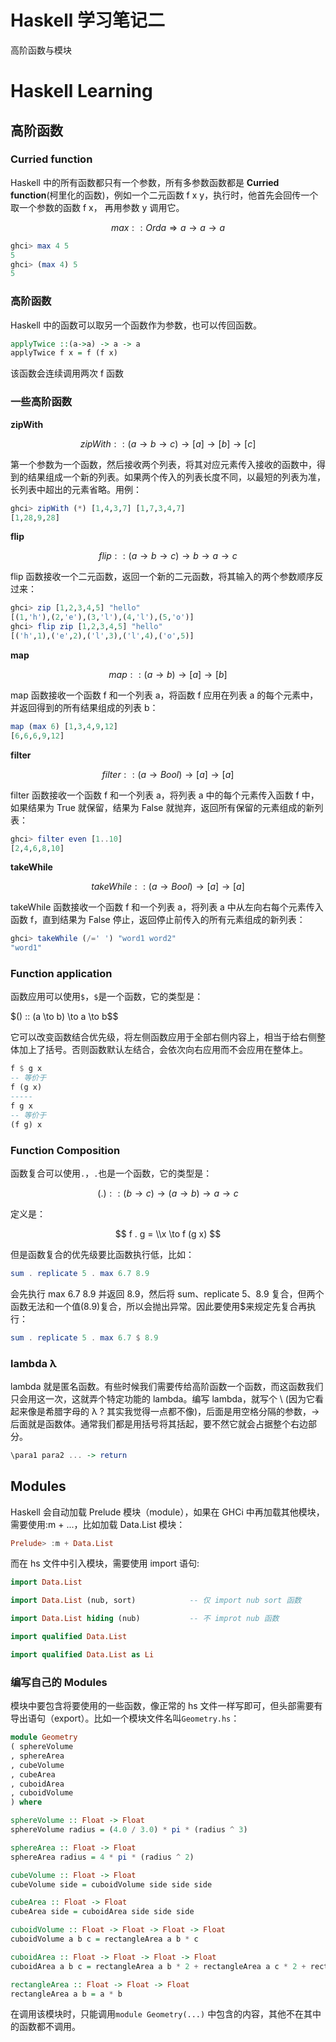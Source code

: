 # Haskell 学习笔记二


高阶函数与模块

<!--more-->

# Haskell Learning

## 高阶函数

### Curried function

Haskell 中的所有函数都只有一个参数，所有多参数函数都是 **Curried
function**(柯里化的函数)，例如一个二元函数 f x y，执行时，他首先会回传一个取一个参数的函数
f x， 再用参数 y 调用它。

$$max :: Ord a \Rightarrow a \to a \to a$$

```haskell
ghci> max 4 5
5
ghci> (max 4) 5
5
```

### 高阶函数

Haskell 中的函数可以取另一个函数作为参数，也可以传回函数。

```haskell
applyTwice ::(a->a) -> a -> a
applyTwice f x = f (f x)
```

该函数会连续调用两次 f 函数

### 一些高阶函数

**zipWith**

$$zipWith :: (a \to b \to c) \to [a] \to [b] \to [c]$$

第一个参数为一个函数，然后接收两个列表，将其对应元素传入接收的函数中，得到的结果组成一个新的列表。如果两个传入的列表长度不同，以最短的列表为准，长列表中超出的元素省略。用例：

```haskell
ghci> zipWith (*) [1,4,3,7] [1,7,3,4,7]
[1,28,9,28]
```

**flip**

$$flip :: (a \to b \to c) \to b \to a \to c$$

flip 函数接收一个二元函数，返回一个新的二元函数，将其输入的两个参数顺序反过来：

```haskell
ghci> zip [1,2,3,4,5] "hello"
[(1,'h'),(2,'e'),(3,'l'),(4,'l'),(5,'o')]
ghci> flip zip [1,2,3,4,5] "hello"
[('h',1),('e',2),('l',3),('l',4),('o',5)]
```

**map**

$$map :: (a \to b) \to [a] \to [b]$$

map 函数接收一个函数 f 和一个列表 a，将函数 f 应用在列表 a 的每个元素中，并返回得到的所有结果组成的列表 b：

```haskell
map (max 6) [1,3,4,9,12]
[6,6,6,9,12]
```

**filter**

$$filter :: (a \to Bool) \to [a] \to [a]$$

filter 函数接收一个函数 f 和一个列表 a，将列表 a 中的每个元素传入函数 f 中，如果结果为 True 就保留，结果为 False 就抛弃，返回所有保留的元素组成的新列表：

```haskell
ghci> filter even [1..10]
[2,4,6,8,10]
```

**takeWhile**

$$takeWhile :: (a \to Bool) \to [a] \to [a]$$

takeWhile 函数接收一个函数 f 和一个列表 a，将列表 a 中从左向右每个元素传入函数 f，直到结果为 False 停止，返回停止前传入的所有元素组成的新列表：

```haskell
ghci> takeWhile (/=' ') "word1 word2"
"word1"
```

### Function application

函数应用可以使用`$`，`$`是一个函数，它的类型是：

$$($) :: (a \to b) \to a \to b$$

它可以改变函数结合优先级，将左侧函数应用于全部右侧内容上，相当于给右侧整体加上了括号。否则函数默认左结合，会依次向右应用而不会应用在整体上。

```haskell
f $ g x
-- 等价于
f (g x)
-----
f g x
-- 等价于
(f g) x
```

### Function Composition

函数复合可以使用`.`，`.`也是一个函数，它的类型是：

$$(.) :: (b \to c) \to (a \to b) \to a \to c$$

定义是：

$$
f . g = \\x \to f (g x)
$$

但是函数复合的优先级要比函数执行低，比如：

```haskell
sum . replicate 5 . max 6.7 8.9
```

会先执行 max 6.7 8.9 并返回 8.9，然后将 sum、replicate 5、8.9 复合，但两个函数无法和一个值(8.9)复合，所以会抛出异常。因此要使用$来规定先复合再执行：

```haskell
sum . replicate 5 . max 6.7 $ 8.9
```

### lambda λ

lambda 就是匿名函数。有些时候我们需要传给高阶函数一个函数，而这函数我们只会用这一次，这就弄个特定功能的 lambda。编写 lambda，就写个 \ (因为它看起来像是希腊字母的 λ ? 其实我觉得一点都不像)，后面是用空格分隔的参数，$\to$ 后面就是函数体。通常我们都是用括号将其括起，要不然它就会占据整个右边部分。

```haskell
\para1 para2 ... -> return
```

## Modules

Haskell 会自动加载 Prelude 模块（module），如果在 GHCi 中再加载其他模块，需要使用:m + ...，比如加载 Data.List 模块：

```haskell
Prelude> :m + Data.List
```

而在 hs 文件中引入模块，需要使用 import 语句:

```haskell
import Data.List

import Data.List (nub, sort)            -- 仅 import nub sort 函数

import Data.List hiding (nub)           -- 不 improt nub 函数

import qualified Data.List

import qualified Data.List as Li
```

### 编写自己的 Modules

模块中要包含将要使用的一些函数，像正常的 hs 文件一样写即可，但头部需要有导出语句（export）。比如一个模块文件名叫`Geometry.hs`：

```haskell
module Geometry
( sphereVolume
, sphereArea
, cubeVolume
, cubeArea
, cuboidArea
, cuboidVolume
) where

sphereVolume :: Float -> Float
sphereVolume radius = (4.0 / 3.0) * pi * (radius ^ 3)

sphereArea :: Float -> Float
sphereArea radius = 4 * pi * (radius ^ 2)

cubeVolume :: Float -> Float
cubeVolume side = cuboidVolume side side side

cubeArea :: Float -> Float
cubeArea side = cuboidArea side side side

cuboidVolume :: Float -> Float -> Float -> Float
cuboidVolume a b c = rectangleArea a b * c

cuboidArea :: Float -> Float -> Float -> Float
cuboidArea a b c = rectangleArea a b * 2 + rectangleArea a c * 2 + rectangleArea c b * 2

rectangleArea :: Float -> Float -> Float
rectangleArea a b = a * b
```

在调用该模块时，只能调用`module Geometry(...)`
中包含的内容，其他不在其中的函数都不调用。

